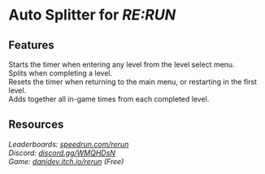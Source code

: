 # Auto Splitter for ***RE:RUN***
## Features
Starts the timer when entering any level from the level select menu.  
Splits when completing a level.  
Resets the timer when returning to the main menu, or restarting in the first level.  
Adds together all in-game times from each completed level.

## Resources
*Leaderboards: [speedrun.com/rerun](https://speedrun.com/rerun)*  
*Discord: [discord.gg/WMQHDsN](https://discord.gg/WMQHDsN)*  
*Game: [danidev.itch.io/rerun](https://danidev.itch.io/rerun) (Free)*